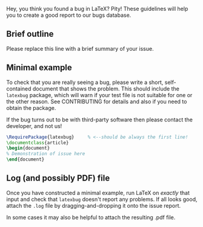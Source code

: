 Hey, you think you found a bug in LaTeX? Pity! These guidelines will help you
to create a good report to our bugs database.

## Brief outline

Please replace this line with a brief summary of your issue.

## Minimal example

To check that you are really seeing a bug, please write a short, self-contained
document that shows the problem. This should include the `latexbug` package,
which will warn if your test file is not suitable for one or the other reason.
See CONTRIBUTING for details and also if you need to obtain the package.

If the bug turns out to be with third-party software then please contact the
developer, and not us!

```latex
\RequirePackage{latexbug}     % <--should be always the first line!
\documentclass{article}
\begin{document}
% Demonstration of issue here
\end{document}
```
## Log (and possibly PDF) file

Once you have constructed a minimal example, run LaTeX on *exactly* that input
and check that `latexbug` doesn't report any problems. If all looks
good, attach the `.log` file by dragging-and-dropping it onto the issue report.

In some cases it may also be helpful to attach the resulting .pdf file.